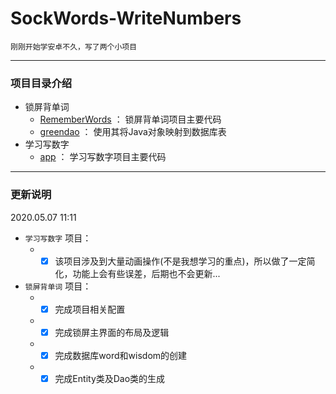 # SockWords-WriteNumbers
    刚刚开始学安卓不久，写了两个小项目

---
### 项目目录介绍
* 锁屏背单词
  * [RememberWords](./RememberWords) ： 锁屏背单词项目主要代码
  * [greendao](./greendao) ： 使用其将Java对象映射到数据库表
* 学习写数字
  * [app](./app) ： 学习写数字项目主要代码
  
 ---
 ### 更新说明
  2020.05.07 11:11
  * `学习写数字` 项目：
    * - [x] 该项目涉及到大量动画操作(不是我想学习的重点)，所以做了一定简化，功能上会有些误差，后期也不会更新...
  * `锁屏背单词` 项目：
    * - [x] 完成项目相关配置
    * - [x] 完成锁屏主界面的布局及逻辑
    * - [x] 完成数据库word和wisdom的创建
    * - [x] 完成Entity类及Dao类的生成
